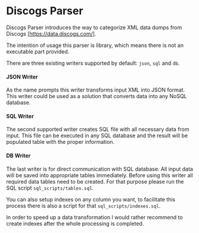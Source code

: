 # Discogs Parser


Discogs Parser introduces the way to categorize XML data dumps from Discogs [https://data.discogs.com/].

The intention of usage this parser is library, which means there is not an executable part provided. 

There are three existing writers supported by default: `json`, `sql` and `db`.


#### JSON Writer
As the name prompts this writer transforms input XML into JSON format. This writer could be used as a solution that converts data into any NoSQL database.

#### SQL Writer
The second supported writer creates SQL file with all necessary data from input. This file can be executed in any SQL database and the result will be populated table with the proper information.

#### DB Writer
The last writer is for direct communication with SQL database. All input data will be saved into appropriate tables immediately.
Before using this writer all required data tables need to be created. For that purpose please run the SQL script `sql_scripts/tables.sql`. 

You can also setup indexes on any column you want, to facilitate this process there is also a script for that `sql_scripts/indexes.sql`. 

In order to speed up a data transformation I would rather recommend to create indexes after the whole processing is completed. 
